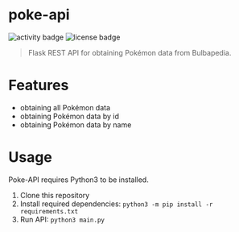 # poke-api
![activity badge](https://img.shields.io/github/last-commit/Kyandi0/poke-api)
![license badge](https://shields.io/github/license/Kyandi0/poke-api)
> Flask REST API for obtaining Pokémon data from Bulbapedia.

# Features
- obtaining all Pokémon data
- obtaining Pokémon data by id
- obtaining Pokémon data by name

# Usage
Poke-API requires Python3 to be installed.
1. Clone this repository
2. Install required dependencies: `python3 -m pip install -r requirements.txt`
3. Run API: `python3 main.py`
